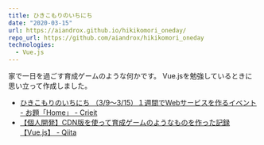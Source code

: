 ```yaml
---
title: ひきこもりのいちにち
date: "2020-03-15"
url: https://aiandrox.github.io/hikikomori_oneday/
repo_url: https://github.com/aiandrox/hikikomori_oneday
technologies:
  - Vue.js
---
```


家で一日を過ごす育成ゲームのような何かです。
Vue.jsを勉強しているときに思い立って作成しました。

- [ひきこもりのいちにち （3/9～3/15）１週間でWebサービスを作るイベント - お題「Home」 - Crieit](https://crieit.net/boards/web1week-202003/92dca4690bdf3f3e98638e85b28220ce)
- [【個人開発】CDN版を使って育成ゲームのようなものを作った記録【Vue\.js】 - Qiita](https://qiita.com/aiandrox/items/a29181955d756561d63c)
